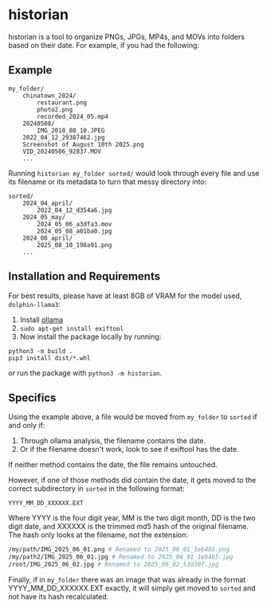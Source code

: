 # historian
historian is a tool to organize PNGs, JPGs, MP4s, and MOVs into folders based on their date. For example, if you had the following:

## Example
```
my_folder/
    chinatown_2024/
        restaurant.png
        photo2.png
        recorded_2024_05.mp4
    20240508/
        IMG_2018_08_10.JPEG
    2022_04_12_29387462.jpg
    Screenshot of August 10th 2025.png
    VID_20240506_92837.MOV
    ...
```

Running `historian my_folder sorted/` would look through every file and use its filename or its metadata to turn that messy directory into:

```
sorted/
    2024_04_april/
        2022_04_12_d354a6.jpg
    2024_05_may/
        2024_05_06_a3dfa3.mov
        2024_05_08_a01ba0.jpg
    2024_08_april/
        2025_08_10_198a91.png 
    ...
```

## Installation and Requirements
For best results, please have at least 8GB of VRAM for the model used, `dolphin-llama3`:
1. Install [ollama](https://ollama.com/download)
2. `sudo apt-get install exiftool`
3. Now install the package locally by running:
```
python3 -m build .
pip3 install dist/*.whl
```
or run the package with `python3 -m historian`.

## Specifics
Using the example above, a file would be moved from `my_folder` to `sorted` if and only if:
1. Through ollama analysis, the filename contains the date.
2. Or if the filename doesn't work, look to see if exiftool has the date. 

If neither method contains the date, the file remains untouched. 

However, if one of those methods did contain the date, it gets moved to the correct subdirectory in `sorted` in the following format:

```
YYYY_MM_DD_XXXXXX.EXT
```

Where YYYY is the four digit year, MM is the two digit month, DD is the two digit date, and XXXXXX is the trimmed md5 hash of the original filename. The hash only looks at the filename, not the extension:

```bash
/my/path/IMG_2025_06_01.png # Renamed to 2025_06_01_1eb4b5.png
/my/path2/IMG_2025_06_01.jpg # Renamed to 2025_06_01_1eb4b5.jpg
/root/IMG_2025_06_02.jpg # Renamed to 2025_06_02_53d30f.jpg
```

Finally, if in `my_folder` there was an image that was already in the format YYYY_MM_DD_XXXXXX.EXT exactly, it will simply get moved to `sorted` and not have its hash recalculated.






